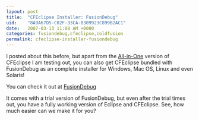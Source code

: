 ```yaml
---
layout: post
title:  "CFEclipse Installer: FusionDebug"
uid:	"8A9A67D5-C02F-33CA-8309923C899B2AC1"
date:   2007-03-13 11:08 AM +0000
categories: fusiondebug,cfeclipse,coldfusion
permalink: cfeclipse-installer-fusiondebug
---
```

I posted about this before, but apart from the <a href="http://www.cfeclipse.org/download/">All-in-One</a> version of CFEclipse I am testing out, you can also get CFEclipse bundled with FusionDebug as an complete installer for Windows, Mac OS, Linux and even Solaris!

You can check it out at <a href="http://www.fusion-reactor.com/fusiondebug/downloads.php">FusionDebug</a>

It comes with a trial version of FusionDebug, but even after the trial times out, you have a fully working version of Eclipse and CFEclipse. See, how much easier can we make it for you?